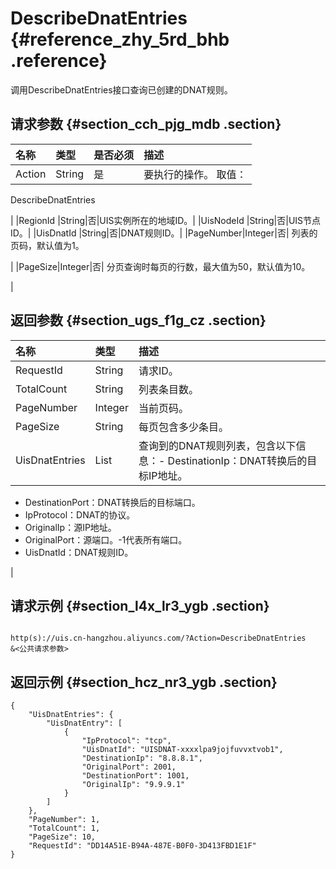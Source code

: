 # DescribeDnatEntries {#reference_zhy_5rd_bhb .reference}

调用DescribeDnatEntries接口查询已创建的DNAT规则。

## 请求参数 {#section_cch_pjg_mdb .section}

|名称|类型|是否必须|描述|
|:-|:-|:---|:-|
|Action |String|是| 要执行的操作。 取值：

  DescribeDnatEntries 

 |
|RegionId |String|否|UIS实例所在的地域ID。|
|UisNodeId |String|否|UIS节点ID。|
|UisDnatId |String|否|DNAT规则ID。|
|PageNumber|Integer|否| 列表的页码，默认值为1。

 |
|PageSize|Integer|否| 分页查询时每页的行数，最大值为50，默认值为10。

 |

## 返回参数 {#section_ugs_f1g_cz .section}

|名称|类型|描述|
|:-|:-|:-|
| RequestId |String|请求ID。|
|TotalCount|String|列表条目数。|
|PageNumber|Integer|当前页码。|
|PageSize|String|每页包含多少条目。|
| UisDnatEntries |List|查询到的DNAT规则列表，包含以下信息：-   DestinationIp：DNAT转换后的目标IP地址。
-   DestinationPort：DNAT转换后的目标端口。
-   IpProtocol：DNAT的协议。
-   OriginalIp：源IP地址。
-   OriginalPort：源端口。​​-1​​代表所有端口。
-   UisDnatId：DNAT规则ID。

|

## 请求示例 {#section_l4x_lr3_ygb .section}

```

http(s)://uis.cn-hangzhou.aliyuncs.com/?Action=DescribeDnatEntries
&<公共请求参数>
```

## 返回示例 {#section_hcz_nr3_ygb .section}

```
{
    "UisDnatEntries": {
        "UisDnatEntry": [
            {
                "IpProtocol": "tcp",
                "UisDnatId": "UISDNAT-xxxxlpa9jojfuvvxtvob1",
                "DestinationIp": "8.8.8.1",
                "OriginalPort": 2001,
                "DestinationPort": 1001,
                "OriginalIp": "9.9.9.1"
            }
        ]
    },
    "PageNumber": 1,
    "TotalCount": 1,
    "PageSize": 10,
    "RequestId": "DD14A51E-B94A-487E-B0F0-3D413FBD1E1F"
}
```

